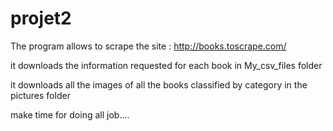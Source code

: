 # projet2

The program allows to scrape the site : http://books.toscrape.com/

it downloads the information requested for each book in My_csv_files folder

it downloads all the images of all the books classified by category in the pictures folder

make time for doing all job....


